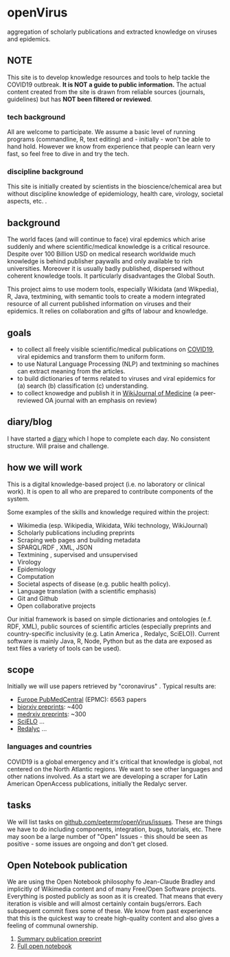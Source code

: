 # openVirus
aggregation of scholarly publications and extracted knowledge on viruses and epidemics.

## NOTE
This site is to develop knowledge resources and tools to help tackle the COVID19 outbreak. **It is NOT a guide to public information.** The actual content created from the site is drawn from reliable sources (journals, guidelines) but has **NOT been filtered or reviewed**.

### tech background 
All are welcome to participate. We assume a basic level of running programs (commandline, R, text editing) and - initially - won't be able to hand hold. However we know from experience that people can learn very fast, so feel free to dive in and try the tech.

### discipline background
This site is initially created by scientists in the bioscience/chemical area but without discipline knowledge of epidemiology, health care, virology, societal aspects, etc. . 

## background
The world faces (and will continue to face) viral epdemics which arise suddenly and where scientific/medical knowledge is a critical resource. Despite over 100 Billion USD on medical research worldwide much knowledge is behind publisher paywalls and only available to rich universities. Moreover it is usually badly published, dispersed without coherent knowledge tools. It particularly disadvantages the Global South.

This project aims to use modern tools, especially Wikidata (and Wikpedia), R, Java, textmining, with semantic tools to create a modern integrated resource of all current published information on viruses and their epidemics. It relies on collaboration and gifts of labour and knowledge.

## goals

* to collect all freely visible scientific/medical publications on [COVID19](https://www.wikidata.org/wiki/Q84263196), viral epidemics and transform them to uniform form.
* to use Natural Language Processing (NLP) and textmining so machines can extract meaning from the articles.
* to build dictionaries of terms related to viruses and viral epidemics for (a) search (b) classification (c) understanding.
* to collect knowedge and publish it in [WikiJournal of Medicine](www.wikijmed.org) (a peer-reviewed OA journal with an emphasis on review)

## diary/blog
I have started a [diary](../diary) which I hope to complete each day. No consistent structure. Will praise and challenge.


## how we will work

This is a digital knowledge-based project (i.e. no laboratory or clinical work). It is open to all who are prepared to contribute components of the system. 

Some examples of the skills and knowledge required within the project:
* Wikimedia (esp. Wikipedia, Wikidata, Wiki technology, WikiJournal)
* Scholarly publications including preprints
* Scraping web pages and building metadata
* SPARQL/RDF , XML, JSON
* Textmining , supervised and unsupervised
* Virology
* Epidemiology
* Computation
* Societal aspects of disease (e.g.  public health policy).
* Language translation (with a scientific emphasis)
* Git and Github
* Open collaborative projects

Our initial framework is based on simple dictionaries and ontologies (e.f. RDF, XML), public sources of scientific articles (especially preprints and country-specific inclusivity (e.g. Latin America , Redalyc, SciELO)). Current software is mainly Java, R, Node, Python but as the data are exposed as text files a variety of tools can be used).

## scope

Initially we will use papers retrieved by "coronavirus" . Typical results are:

* [Europe PubMedCentral](https://europepmc.org/) (EPMC): 6563 papers
* [biorxiv preprints](https://www.biorxiv.org/): ~400
* [medrxiv preprints](https://www.medrxiv.org/): ~300
* [SciELO](https://scielo.org/en/) ...
* [Redalyc](https://scielo.org/en/) ...

### languages and countries

COVID19 is a global emergency and it's critical that knowledge is global, not centered on the North Atlantic regions. We want to see other languages and other nations involved. As a start we are developing a scraper for Latin American OpenAccess publications, initially the Redalyc server.

## tasks

We will list tasks on [github.com/petermr/openVirus/issues](https://github.com/petermr/openVirus/issues). These are things we have to do including components, integration, bugs, tutorials, etc.
There may soon be a large number of "Open" Issues - this should be seen as positive - some issues are ongoing and don't get closed.

## Open Notebook publication

We are using the Open Notebook philosophy fo Jean-Claude Bradley and implicitly of Wikimedia content and of many Free/Open Software projects. Everything is posted publicly as soon as it is created. That means that every iteration is visible and will almost certainly contain bugs/errors. Each subsequent commit fixes some of these. We know from past experience that this is the quickest way to create high-quality content and also gives a feeling of communal ownership.
1. [Summary publication preprint](https://en.wikiversity.org/wiki/WikiJournal_Preprints/Aggregation_of_scholarly_publications_and_extracted_knowledge_on_COVID19_and_epidemics)
2. [Full open notebook](https://en.wikiversity.org/wiki/WikiJournal_Preprints/Aggregation_of_scholarly_publications_and_extracted_knowledge_on_COVID19_and_epidemics/Open_Notebook)




